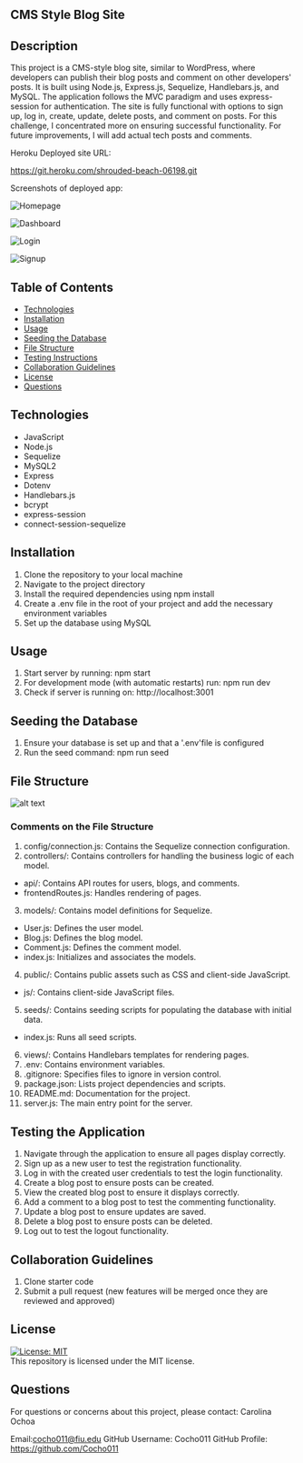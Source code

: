 ## CMS Style Blog Site

## Description

This project is a CMS-style blog site, similar to WordPress, where developers can publish their blog posts and comment on other developers' posts. It is built using Node.js, Express.js, Sequelize, Handlebars.js, and MySQL. The application follows the MVC paradigm and uses express-session for authentication. The site is fully functional with options to sign up, log in, create, update, delete posts, and comment on posts. For this challenge, I concentrated more on ensuring successful functionality. For future improvements, I will add actual tech posts and comments. 

Heroku Deployed site URL: 

https://git.heroku.com/shrouded-beach-06198.git 

Screenshots of deployed app: 

![Homepage](<tech_blog/assets/Tech Blog Home Screenshot.png>) 

![Dashboard](<tech_blog/assets/Tech Blog Dashboard and Create a New Post Screenshot.png>) 

![Login](<tech_blog/assets/Tech Blog Login Screenshot.png>) 

![Signup](<tech_blog/assets/Tech Blog Signup Screenshot.png>)



## Table of Contents


- [Technologies](#technologies)
- [Installation](#installation)
- [Usage](#usage)
- [Seeding the Database](#seeding-the-database)
- [File Structure](#file-structure)
- [Testing Instructions](#testing-instructions)
- [Collaboration Guidelines](#collaboration-guidelines)
- [License](#license)
- [Questions](#questions)

## Technologies

- JavaScript
- Node.js
- Sequelize
- MySQL2
- Express
- Dotenv
- Handlebars.js
- bcrypt
- express-session
- connect-session-sequelize

## Installation

1. Clone the repository to your local machine
2. Navigate to the project directory
3. Install the required dependencies using npm install
4. Create a .env file in the root of your project and add the necessary environment variables
5. Set up the database using MySQL

## Usage

1. Start server by running: npm start
2. For development mode (with automatic restarts) run: npm run dev
3. Check if server is running on: http://localhost:3001

## Seeding the Database

1. Ensure your database is set up and that a '.env'file is configured
2. Run the seed command: npm run seed

## File Structure

![alt text](<tech_blog/assets/File Structure for CMS Style Blog Site.png>)

### Comments on the File Structure

1. config/connection.js: Contains the Sequelize connection configuration.
2. controllers/: Contains controllers for handling the business logic of each model.
- api/: Contains API routes for users, blogs, and comments.
- frontendRoutes.js: Handles rendering of pages.
3. models/: Contains model definitions for Sequelize.
- User.js: Defines the user model.
- Blog.js: Defines the blog model.
- Comment.js: Defines the comment model.
- index.js: Initializes and associates the models.
4. public/: Contains public assets such as CSS and client-side JavaScript.
- js/: Contains client-side JavaScript files.
5. seeds/: Contains seeding scripts for populating the database with initial data.
- index.js: Runs all seed scripts.
6. views/: Contains Handlebars templates for rendering pages.
7. .env: Contains environment variables.
8. .gitignore: Specifies files to ignore in version control.
9. package.json: Lists project dependencies and scripts.
10. README.md: Documentation for the project.
11. server.js: The main entry point for the server.


## Testing the Application

1. Navigate through the application to ensure all pages display correctly.
2. Sign up as a new user to test the registration functionality.
3. Log in with the created user credentials to test the login functionality.
4. Create a blog post to ensure posts can be created.
5. View the created blog post to ensure it displays correctly.
6. Add a comment to a blog post to test the commenting functionality.
7. Update a blog post to ensure updates are saved.
8. Delete a blog post to ensure posts can be deleted.
9. Log out to test the logout functionality.

## Collaboration Guidelines

1. Clone starter code
2. Submit a pull request (new features will be merged once they are reviewed and approved)

## License

[![License: MIT](https://img.shields.io/badge/License-MIT-yellow.svg)](https://opensource.org/licenses/MIT)
<br>
This repository is licensed under the MIT license.

## Questions

For questions or concerns about this project, please contact: Carolina Ochoa

Email:cocho011@fiu.edu
GitHub Username: Cocho011
GitHub Profile: https://github.com/Cocho011

